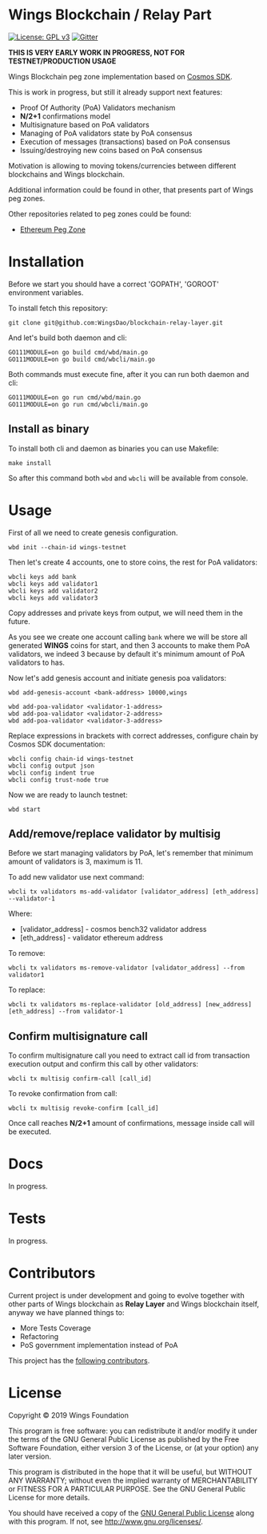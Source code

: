 # Wings Blockchain / Relay Part

[![License: GPL v3](https://img.shields.io/badge/License-GPL%20v3-blue.svg)](http://www.gnu.org/licenses/gpl-3.0)
[![Gitter](https://badges.gitter.im/WingsChat/community.svg)](https://gitter.im/WingsChat/community?utm_source=badge&utm_medium=badge&utm_campaign=pr-badge)

**THIS IS VERY EARLY WORK IN PROGRESS, NOT FOR TESTNET/PRODUCTION USAGE**

Wings Blockchain peg zone implementation based on [Cosmos SDK](https://github.com/cosmos/cosmos-sdk).

This is work in progress, but still it already support next features:

* Proof Of Authority (PoA) Validators mechanism
* **N/2+1** confirmations model
* Multisignature based on PoA validators
* Managing of PoA validators state by PoA consensus
* Execution of messages (transactions) based on PoA consensus
* Issuing/destroying new coins based on PoA consensus

Motivation is allowing to moving tokens/currencies between different blockchains and Wings blockchain.

Additional information could be found in other, that presents part of Wings peg zones.

Other repositories related to peg zones could be found:

* [Ethereum Peg Zone](https://github.com/WingsDao/eth-peg-zone)

# Installation

Before we start you should have a correct 'GOPATH', 'GOROOT' environment variables.

To install fetch this repository:

    git clone git@github.com:WingsDao/blockchain-relay-layer.git

And let's build both daemon and cli:

    GO111MODULE=on go build cmd/wbd/main.go
    GO111MODULE=on go build cmd/wbcli/main.go

Both commands must execute fine, after it you can run both daemon and cli:

    GO111MODULE=on go run cmd/wbd/main.go
    GO111MODULE=on go run cmd/wbcli/main.go

## Install as binary

To install both cli and daemon as binaries you can use Makefile:

    make install

So after this command both `wbd` and `wbcli` will be available from console.

# Usage

First of all we need to create genesis configuration.

    wbd init --chain-id wings-testnet

Then let's create 4 accounts, one to store coins, the rest for PoA validators:

    wbcli keys add bank
    wbcli keys add validator1
    wbcli keys add validator2
    wbcli keys add validator3

Copy addresses and private keys from output, we will need them in the future.

As you see we create one account calling `bank` where we will be store all generated **WINGS** coins for start,
and then 3 accounts to make them PoA validators, we indeed 3 because by default it's minimum amount of PoA validators
to has.

Now let's add genesis account and initiate genesis poa validators:

    wbd add-genesis-account <bank-address> 10000,wings

    wbd add-poa-validator <validator-1-address>
    wbd add-poa-validator <validator-2-address>
    wbd add-poa-validator <validator-3-address>

Replace expressions in brackets with correct addresses, configure chain by Cosmos SDK documentation:

    wbcli config chain-id wings-testnet
    wbcli config output json
    wbcli config indent true
    wbcli config trust-node true

Now we are ready to launch testnet:

    wbd start

## Add/remove/replace validator by multisig

Before we start managing validators by PoA, let's remember that minimum amount of validators is 3, maximum is 11.

To add new validator use next command:

    wbcli tx validators ms-add-validator [validator_address] [eth_address] --validator-1

Where:

* [validator_address] - cosmos bench32 validator address
* [eth_address]       - validator ethereum address

To remove:

    wbcli tx validators ms-remove-validator [validator_address] --from validator1

To replace:

    wbcli tx validators ms-replace-validator [old_address] [new_address] [eth_address] --from validator-1

## Confirm multisignature call

To confirm multisignature call you need to extract call id from transaction execution output and confirm this call
by other validators:

    wbcli tx multisig confirm-call [call_id]

To revoke confirmation from call:

    wbcli tx multisig revoke-confirm [call_id]

Once call reaches **N/2+1** amount of confirmations, message inside call will be executed.

# Docs

In progress.

# Tests

In progress.

# Contributors

Current project is under development and going to evolve together with other parts of Wings blockchain as
**Relay Layer** and Wings blockchain itself, anyway we have
planned things to:

* More Tests Coverage
* Refactoring
* PoS government implementation instead of PoA

This project has the [following contributors](https://github.com/WingsDao/griffin-consensus-poc/graphs/contributors).

# License

Copyright © 2019 Wings Foundation

This program is free software: you can redistribute it and/or modify it under the terms of the GNU General Public License as published by the Free Software Foundation, either version 3 of the License, or (at your option) any later version.

This program is distributed in the hope that it will be useful, but WITHOUT ANY WARRANTY; without even the implied warranty of MERCHANTABILITY or FITNESS FOR A PARTICULAR PURPOSE. See the GNU General Public License for more details.

You should have received a copy of the [GNU General Public License](https://github.com/WingsDAO/griffin-consensus-poc/tree/master/LICENSE) along with this program.  If not, see <http://www.gnu.org/licenses/>.